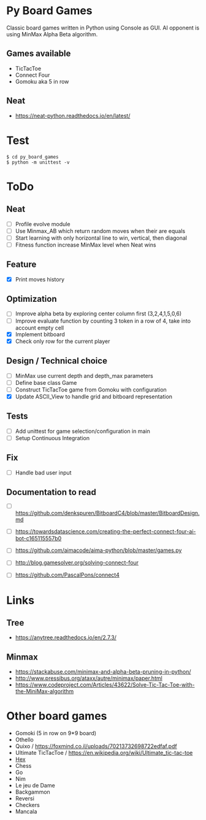 # Py Board Games

Classic board games written in Python using Console as GUI.
AI opponent is using MinMax Alpha Beta algorithm.

## Games available

- TicTacToe
- Connect Four
- Gomoku aka 5 in row

## Neat

- https://neat-python.readthedocs.io/en/latest/

# Test

    $ cd py_board_games
    $ python -m unittest -v
    
# ToDo
## Neat
- [ ] Profile evolve module
- [ ] Use Minmax_AB which return random moves when their are equals
- [ ] Start learning with only horizontal line to win, vertical, then diagonal
- [ ] Fitness function increase MinMax level when Neat wins

## Feature
- [x] Print moves history

## Optimization

- [ ] Improve alpha beta by exploring center column first (3,2,4,1,5,0,6)
- [ ] Improve evaluate function by counting 3 token in a row of 4, take into account empty cell
- [x] Implement bitboard
- [x] Check only row for the current player

## Design / Technical choice
- [ ] MinMax use current depth and depth_max parameters
- [ ] Define base class Game
- [ ] Construct TicTacToe game from Gomoku with configuration
- [x] Update ASCII_View to handle grid and bitboard representation

## Tests
- [ ] Add unittest for game selection/configuration in main
- [ ] Setup Continuous Integration

## Fix
- [ ] Handle bad user input

## Documentation to read
- [ ] https://github.com/denkspuren/BitboardC4/blob/master/BitboardDesign.md
- [ ] https://towardsdatascience.com/creating-the-perfect-connect-four-ai-bot-c165115557b0
- [ ] https://github.com/aimacode/aima-python/blob/master/games.py
- [ ] http://blog.gamesolver.org/solving-connect-four
- [ ] https://github.com/PascalPons/connect4


# Links

## Tree

* https://anytree.readthedocs.io/en/2.7.3/

## Minmax

* https://stackabuse.com/minimax-and-alpha-beta-pruning-in-python/
* http://www.pressibus.org/ataxx/autre/minimax/paper.html
* https://www.codeproject.com/Articles/43622/Solve-Tic-Tac-Toe-with-the-MiniMax-algorithm

# Other board games

* Gomoki (5 in row on 9*9 board)
* Othello
* Quixo / https://foxmind.co.il/uploads/70213732698722edfaf.pdf
* Ultimate TicTacToe / https://en.wikipedia.org/wiki/Ultimate_tic-tac-toe
* [Hex](https://fr.wikipedia.org/wiki/Hex)
* Chess
* Go
* Nim
* Le jeu de Dame
* Backgammon
* Reversi
* Checkers
* Mancala
